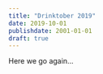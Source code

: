 ```yaml
---
title: "Drinktober 2019"
date: 2019-10-01
publishdate: 2001-01-01
draft: true
---
```


Here we go again...
